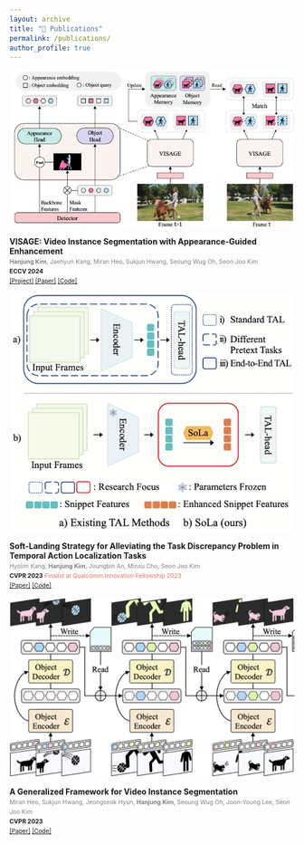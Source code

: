 ```yaml
---
layout: archive
title: "📝 Publications"
permalink: /publications/
author_profile: true
---
```



<div class="row">
  <div class="column left">
    <img src="../images/visage.png" alt="main">
  </div>
  <div class="column right">
    <p>
      <b> VISAGE: Video Instance Segmentation with Appearance-Guided Enhancement </b><br />
      <span style="font-size:75%;color:grey"> <b>Hanjung Kim</b>, Jaehyun Kang, Miran Heo, Sukjun Hwang, Seoung Wug Oh, Seon Joo Kim </span> <br />
      <span style="font-size:75%"> <b>ECCV 2024</b> </span> <br />
      <span style="font-size:75%">
        <a href="https://kimhanjung.github.io/VISAGE/">[Project]</a>
        <a href="https://arxiv.org/pdf/2312.04885.pdf">[Paper]</a>
        <a href="https://github.com/KimHanjung/VISAGE">[Code]</a>
      </span>
    </p>
  </div>
</div>

<div class="row">
  <div class="column left">
    <img src="../images/sola.png" alt="main">
  </div>
  <div class="column right">
    <p>
      <b> Soft-Landing Strategy for Alleviating the Task Discrepancy Problem in Temporal Action Localization Tasks </b><br />
      <span style="font-size:75%;color:grey"> Hyolim Kang, <b>Hanjung Kim</b>, Joungbin An, Minsu Cho, Seon Joo Kim </span> <br />
      <span style="font-size:75%"> <b>CVPR 2023</b> </span> 
      <span style="font-size:75%;color:#E2745C"> Finalist at Qualcomm Innovation Fellowship 2023 </span><br />
      <span style="font-size:75%">
        <a href="https://openaccess.thecvf.com/content/CVPR2023/papers/Kang_Soft-Landing_Strategy_for_Alleviating_the_Task_Discrepancy_Problem_in_Temporal_CVPR_2023_paper.pdf">[Paper]</a>
        <a href="https://github.com/musicalOffering/sola">[Code]</a>
      </span>
    </p>
  </div>
</div>

<div class="column left">
  <img src="../images/genvis.png" alt="main">
</div>
<div class="column right">
  <p>
    <b> A Generalized Framework for Video Instance Segmentation </b> <br />
    <span style="font-size:75%;color:grey"> Miran Heo, Sukjun Hwang, Jeongseok Hyun, <b>Hanjung Kim</b>, Seoung Wug Oh, Joon-Young Lee, Seon Joo Kim </span> <br />
    <span style="font-size:75%"> <b>CVPR 2023</b> </span> <br />
    <span style="font-size:75%">
      <a href="https://openaccess.thecvf.com/content/CVPR2023/html/Heo_A_Generalized_Framework_for_Video_Instance_Segmentation_CVPR_2023_paper.html">[Paper]</a>
      <a href="https://github.com/miranheo/GenVIS">[Code]</a>
    </span>

  </p>
</div>
